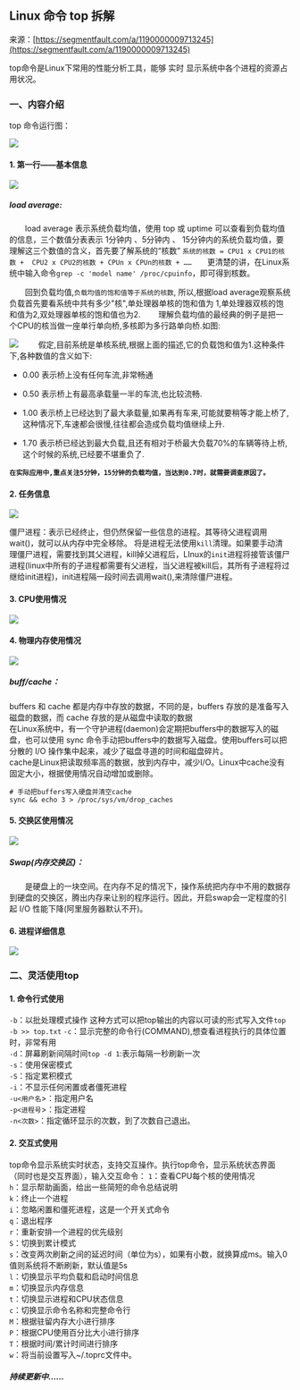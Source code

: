 ## Linux 命令 top 拆解

来源：[https://segmentfault.com/a/1190000009713245](https://segmentfault.com/a/1190000009713245)

top命令是Linux下常用的性能分析工具，能够 实时 显示系统中各个进程的资源占用状况。
### 一、内容介绍

top 命令运行图：

![][0]
#### 1. 第一行——基本信息

![][1]
##### load average:

　　load average 表示系统负载均值，使用 top 或 uptime 可以查看到负载均值的信息，三个数值分表表示 1分钟内 、5分钟内 、 15分钟内的系统负载均值，要理解这三个数值的含义，首先要了解系统的“核数”
`系统的核数 = CPU1 x CPU1的核数 +  CPU2 x CPU2的核数 + CPUn x CPUn的核数 + ……`　　更清楚的讲，在Linux系统中输入命令`grep -c 'model name' /proc/cpuinfo`，即可得到核数。

　　回到负载均值,`负载均值的饱和值等于系统的核数`, 所以,根据load average观察系统负载首先要看系统中共有多少"核",单处理器单核的饱和值为 1,单处理器双核的饱和值为2,双处理器单核的饱和值也为2.
　　理解负载均值的最经典的例子是把一个CPU的核当做一座单行单向桥,多核即为多行路单向桥.如图:

![][2] 
　　
假定,目前系统是单核系统,根据上面的描述,它的负载饱和值为1.这种条件下,各种数值的含义如下:


* 0.00 表示桥上没有任何车流,非常畅通

* 0.50 表示桥上有最高承载量一半的车流,也比较流畅.

* 1.00 表示桥上已经达到了最大承载量,如果再有车来,可能就要稍等才能上桥了,这种情况下,车速都会很慢,往往都会造成负载均值继续上升.

* 1.70 表示桥已经达到最大负载,且还有相对于桥最大负载70%的车辆等待上桥,这个时候的系统,已经要不堪重负了.

 **`在实际应用中,重点关注5分钟，15分钟的负载均值，当达到0.7时，就需要调查原因了。`** 
#### 2. 任务信息

![][3]

僵尸进程：表示已经终止，但仍然保留一些信息的进程。其等待父进程调用wait()，就可以从内存中完全移除。 将是进程无法使用`kill`清理。如果要手动清理僵尸进程，需要找到其父进程，kill掉父进程后，LInux的`init`进程将接管该僵尸进程(linux中所有的子进程都需要有父进程，当父进程被kill后，其所有子进程将过继给init进程)，init进程隔一段时间去调用wait(),来清除僵尸进程。
#### 3. CPU使用情况

![][4]
#### 4. 物理内存使用情况

![][5]
##### buff/cache：

buffers 和 cache 都是内存中存放的数据，不同的是，buffers 存放的是准备写入磁盘的数据，而 cache 存放的是从磁盘中读取的数据  
在Linux系统中，有一个守护进程(daemon)会定期把buffers中的数据写入的磁盘，也可以使用 sync 命令手动把buffers中的数据写入磁盘。使用buffers可以把分散的 I/O 操作集中起来，减少了磁盘寻道的时间和磁盘碎片。  
cache是Linux把读取频率高的数据，放到内存中，减少I/O。Linux中cache没有固定大小，根据使用情况自动增加或删除。

```LANG
# 手动把buffers写入硬盘并清空cache
sync && echo 3 > /proc/sys/vm/drop_caches

```
#### 5. 交换区使用情况

![][6]
##### Swap(内存交换区)：

　　是硬盘上的一块空间。在内存不足的情况下，操作系统把内存中不用的数据存到硬盘的交换区，腾出内存来让别的程序运行。因此，开启swap会一定程度的引起 I/O 性能下降(阿里服务器默认不开)。
#### 6. 进程详细信息

![][7]
### 二、灵活使用top
#### 1. 命令行式使用
`-b`：以批处理模式操作 这种方式可以把top输出的内容以可读的形式写入文件`top -b >> top.txt`
`-c`：显示完整的命令行(COMMAND),想查看进程执行的具体位置时，非常有用   
`-d`：屏幕刷新间隔时间`top -d 1`:表示每隔一秒刷新一次  
`-s`：使用保密模式  
`-S`：指定累积模式  
`-i`：不显示任何闲置或者僵死进程  
`-u<用户名`>：指定用户名  
`-p<进程号`>：指定进程  
`-n<次数>`：指定循环显示的次数，到了次数自己退出。
#### 2. 交互式使用

top命令显示系统实时状态，支持交互操作。执行top命令，显示系统状态界面（同时也是交互界面），输入交互命令：
`1`：查看CPU每个核的使用情况  
`h`：显示帮助画面，给出一些简短的命令总结说明  
`k`：终止一个进程  
`i`：忽略闲置和僵死进程，这是一个开关式命令  
`q`：退出程序  
`r`：重新安排一个进程的优先级别  
`S`：切换到累计模式  
`s`：改变两次刷新之间的延迟时间（单位为s），如果有小数，就换算成ms。输入0值则系统将不断刷新，默认值是5s  
`l`：切换显示平均负载和启动时间信息  
`m`：切换显示内存信息  
`t`：切换显示进程和CPU状态信息  
`c`：切换显示命令名称和完整命令行  
`M`：根据驻留内存大小进行排序  
`P`：根据CPU使用百分比大小进行排序  
`T`：根据时间/累计时间进行排序   
`w`：将当前设置写入~/.toprc文件中。
##### 持续更新中……

[0]: ./img/bVOU16.png
[1]: ./img/bVOVJn.png
[2]: ./img/bVOVUy.png
[3]: ./img/bVOU1I.png
[4]: ./img/bVOU2a.png
[5]: ./img/bVOVWa.png
[6]: ./img/bVOVWF.png
[7]: ./img/bVOU19.png
